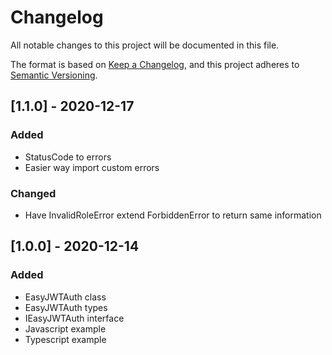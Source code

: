 # Changelog
All notable changes to this project will be documented in this file.

The format is based on [Keep a Changelog](https://keepachangelog.com/en/1.0.0/),
and this project adheres to [Semantic Versioning](https://semver.org/spec/v2.0.0.html).

## [1.1.0] - 2020-12-17
### Added
* StatusCode to errors
* Easier way import custom errors

### Changed
* Have InvalidRoleError extend ForbiddenError to return same information

## [1.0.0] - 2020-12-14
### Added
* EasyJWTAuth class
* EasyJWTAuth types
* IEasyJWTAuth interface
* Javascript example
* Typescript example
